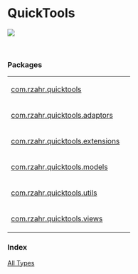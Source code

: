 # QuickTools

[![](https://jitpack.io/v/rzahr/QuickTools.svg)](https://jitpack.io/#rzahr/QuickTools)


<HTML>
<HEAD>
<meta charset="UTF-8">
<link rel="stylesheet" href="../style.css">
</HEAD>
<BODY>
<br/>
<h3>Packages</h3>
<table>
<tbody>
<tr>
<td>
<p><a href="https://htmlpreview.github.io/?https://raw.githubusercontent.com/RZahr/QuickTools/master/documentation/quicktools/com.rzahr.quicktools/index.html" target="_blank">com.rzahr.quicktools</a></p>
</td>
<td>
</td>
</tr>
<tr>
<td>
<p><a href="https://htmlpreview.github.io/?https://raw.githubusercontent.com/RZahr/QuickTools/master/documentation/quicktools/com.rzahr.quicktools.adaptors/index.html">com.rzahr.quicktools.adaptors</a></p>
</td>
<td>
</td>
</tr>
<tr>
<td>
<p><a href="https://htmlpreview.github.io/?https://raw.githubusercontent.com/RZahr/QuickTools/master/documentation/quicktools/com.rzahr.quicktools.extensions/index.html">com.rzahr.quicktools.extensions</a></p>
</td>
<td>
</td>
</tr>
<tr>
<td>
<p><a href="https://htmlpreview.github.io/?https://raw.githubusercontent.com/RZahr/QuickTools/master/documentation/quicktools/com.rzahr.quicktools.models/index.html">com.rzahr.quicktools.models</a></p>
</td>
<td>
</td>
</tr>
<tr>
<td>
<p><a href="https://htmlpreview.github.io/?https://raw.githubusercontent.com/RZahr/QuickTools/master/documentation/quicktools/com.rzahr.quicktools.utils/index.html">com.rzahr.quicktools.utils</a></p>
</td>
<td>
</td>
</tr>
<tr>
<td>
<p><a href="https://htmlpreview.github.io/?https://raw.githubusercontent.com/RZahr/QuickTools/master/documentation/quicktools/com.rzahr.quicktools.views/index.html">com.rzahr.quicktools.views</a></p>
</td>
<td>
</td>
</tr>
</tbody>
</table>
<h3>Index</h3>
<a href="https://htmlpreview.github.io/?https://raw.githubusercontent.com/RZahr/QuickTools/master/documentation/quicktools/alltypes/index.html">All Types</a>
</BODY>
</HTML>
